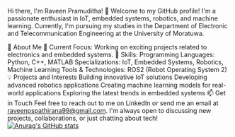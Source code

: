 Hi there, I'm Raveen Pramuditha! 👋
Welcome to my GitHub profile! I'm a passionate enthusiast in IoT, embedded systems, robotics, and machine learning. Currently, I'm pursuing my studies in the Department of Electronic and Telecommunication Engineering at the University of Moratuwa.

🚀 About Me
🔭 Current Focus: Working on exciting projects related to electronics and embedded systems.
🌱 Skills:
Programming Languages: Python, C++, MATLAB
Specializations: IoT, Embedded Systems, Robotics, Machine Learning
Tools & Technologies: ROS2 (Robot Operating System 2)
💡 Projects and Interests
Building innovative IoT solutions
Developing advanced robotics applications
Creating machine learning models for real-world applications
Exploring the latest trends in embedded systems
📫 Get in Touch
Feel free to reach out to me on LinkedIn or send me an email at raveenpspathirana99@gmail.com. I'm always open to discussing new projects, collaborations, or just chatting about tech!
 [![Anurag's GitHub stats](https://github-readme-stats.vercel.app/api?username=RPX2001)](https://github.com/anuraghazra/github-readme-stats)
